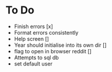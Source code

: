 # To Do
- Finish errors [x]
- Format errors consistently
- Help screen []
- Year should initialise into its own dir []
- flag to open in browser reddit []
- Attempts to sql db
- set default user
